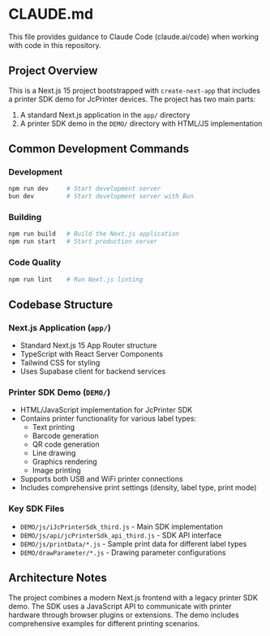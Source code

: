 # CLAUDE.md

This file provides guidance to Claude Code (claude.ai/code) when working with code in this repository.

## Project Overview

This is a Next.js 15 project bootstrapped with `create-next-app` that includes a printer SDK demo for JcPrinter devices. The project has two main parts:
1. A standard Next.js application in the `app/` directory
2. A printer SDK demo in the `DEMO/` directory with HTML/JS implementation

## Common Development Commands

### Development
```bash
npm run dev     # Start development server
bun dev         # Start development server with Bun
```

### Building
```bash
npm run build   # Build the Next.js application
npm run start   # Start production server
```

### Code Quality
```bash
npm run lint    # Run Next.js linting
```

## Codebase Structure

### Next.js Application (`app/`)
- Standard Next.js 15 App Router structure
- TypeScript with React Server Components
- Tailwind CSS for styling
- Uses Supabase client for backend services

### Printer SDK Demo (`DEMO/`)
- HTML/JavaScript implementation for JcPrinter SDK
- Contains printer functionality for various label types:
  - Text printing
  - Barcode generation
  - QR code generation
  - Line drawing
  - Graphics rendering
  - Image printing
- Supports both USB and WiFi printer connections
- Includes comprehensive print settings (density, label type, print mode)

### Key SDK Files
- `DEMO/js/iJcPrinterSdk_third.js` - Main SDK implementation
- `DEMO/js/api/jcPrinterSdk_api_third.js` - SDK API interface
- `DEMO/js/printData/*.js` - Sample print data for different label types
- `DEMO/drawParameter/*.js` - Drawing parameter configurations

## Architecture Notes

The project combines a modern Next.js frontend with a legacy printer SDK demo. The SDK uses a JavaScript API to communicate with printer hardware through browser plugins or extensions. The demo includes comprehensive examples for different printing scenarios.